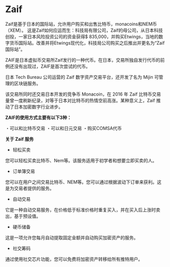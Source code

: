 # Zaif

Zaif是基于日本的国际站，允许用户购买和出售比特币，monacoins和NEM币（XEM）。
这是Zaif如何应运而生：科技局有限公司，Zaif的母公司，从日本科技创投，一家日本风险投资公司的资金获得$ 835,000，并购买Etwings，当地的数字货币国际站。改善并将Etwings现代化，科技局公司购买之后推出并更名为“Zaif国际站”。

ZAIF是日本虚拟币交易所Zaif发行的一种代币。在日本，交易所独自发行代币的前例还没有出现过，ZAIF是首次尝试的代币。

日本 Tech Bureau 公司运营的 Zaif 数字资产交易平台，还开发了名为 Mijin 可管理的区块链服务。

该交易所同时还交易日本开发的竞争币 Monacoin，在 2016 年 Zaif 比特币交易量曾一度刷新纪录，对等于日本对比特币的热情空前高涨。某种意义上，Zaif 推动了日本加密数字行业进步。

**ZAIF的使用方式主要有以下3种：**

・可以和比特币交易
・可以和日元交易
・购买COMSA代币

**关于 Zaif 服务**

- 轻松买卖

您可以轻松买卖比特币、Nem等。该服务适用于初学者和想要立即买卖的人。

- 订单簿交易

您可以在用户之间交易比特币、NEM等。您可以通过根据波动下订单来获利。这是为交易者提供的服务。

- 自动交易

它是一种自动交易服务，在价格低于标准价格时重复买入，并在买入后上涨时卖出，基于预设值。

- 硬币储备

这是一项允许您每月自动提取固定金额并自动购买加密资产的服务。

- 社交筹码

通过使用社交芯片功能，您可以免费将加密资产转移给所有推特用户。


